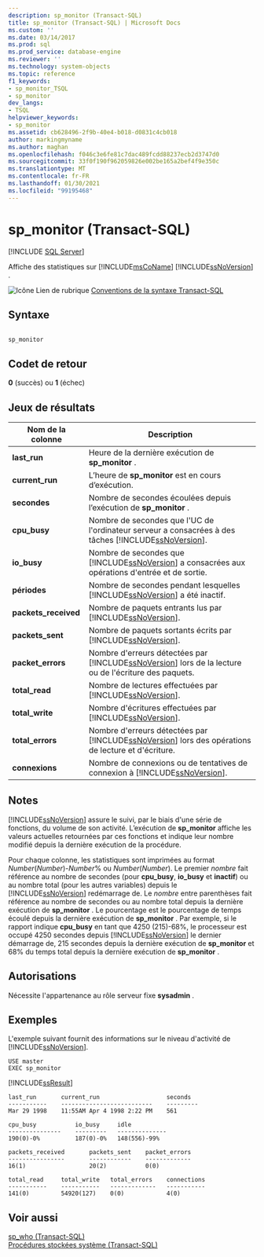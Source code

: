 ```yaml
---
description: sp_monitor (Transact-SQL)
title: sp_monitor (Transact-SQL) | Microsoft Docs
ms.custom: ''
ms.date: 03/14/2017
ms.prod: sql
ms.prod_service: database-engine
ms.reviewer: ''
ms.technology: system-objects
ms.topic: reference
f1_keywords:
- sp_monitor_TSQL
- sp_monitor
dev_langs:
- TSQL
helpviewer_keywords:
- sp_monitor
ms.assetid: cb628496-2f9b-40e4-b018-d0831c4cb018
author: markingmyname
ms.author: maghan
ms.openlocfilehash: f046c3e6fe81c7dac489fcdd88237ecb2d3747d0
ms.sourcegitcommit: 33f0f190f962059826e002be165a2bef4f9e350c
ms.translationtype: MT
ms.contentlocale: fr-FR
ms.lasthandoff: 01/30/2021
ms.locfileid: "99195468"
---
```

# <a name="sp_monitor-transact-sql"></a>sp_monitor (Transact-SQL)
[!INCLUDE [SQL Server](../../includes/applies-to-version/sqlserver.md)]

  Affiche des statistiques sur [!INCLUDE[msCoName](../../includes/msconame-md.md)] [!INCLUDE[ssNoVersion](../../includes/ssnoversion-md.md)] .  
  
 ![Icône Lien de rubrique](../../database-engine/configure-windows/media/topic-link.gif "Icône du lien de rubrique") [Conventions de la syntaxe Transact-SQL](../../t-sql/language-elements/transact-sql-syntax-conventions-transact-sql.md)  
  
## <a name="syntax"></a>Syntaxe  
  
```  
  
sp_monitor  
```  
  
## <a name="return-code-values"></a>Codet de retour  
 **0** (succès) ou **1** (échec)  
  
## <a name="result-sets"></a>Jeux de résultats  
  
|Nom de la colonne|Description|  
|-----------------|-----------------|  
|**last_run**|Heure de la dernière exécution de **sp_monitor** .|  
|**current_run**|L’heure de **sp_monitor** est en cours d’exécution.|  
|**secondes**|Nombre de secondes écoulées depuis l’exécution de **sp_monitor** .|  
|**cpu_busy**|Nombre de secondes que l'UC de l'ordinateur serveur a consacrées à des tâches [!INCLUDE[ssNoVersion](../../includes/ssnoversion-md.md)].|  
|**io_busy**|Nombre de secondes que [!INCLUDE[ssNoVersion](../../includes/ssnoversion-md.md)] a consacrées aux opérations d'entrée et de sortie.|  
|**périodes**|Nombre de secondes pendant lesquelles [!INCLUDE[ssNoVersion](../../includes/ssnoversion-md.md)] a été inactif.|  
|**packets_received**|Nombre de paquets entrants lus par [!INCLUDE[ssNoVersion](../../includes/ssnoversion-md.md)].|  
|**packets_sent**|Nombre de paquets sortants écrits par [!INCLUDE[ssNoVersion](../../includes/ssnoversion-md.md)].|  
|**packet_errors**|Nombre d'erreurs détectées par [!INCLUDE[ssNoVersion](../../includes/ssnoversion-md.md)] lors de la lecture ou de l'écriture des paquets.|  
|**total_read**|Nombre de lectures effectuées par [!INCLUDE[ssNoVersion](../../includes/ssnoversion-md.md)].|  
|**total_write**|Nombre d'écritures effectuées par [!INCLUDE[ssNoVersion](../../includes/ssnoversion-md.md)].|  
|**total_errors**|Nombre d'erreurs détectées par [!INCLUDE[ssNoVersion](../../includes/ssnoversion-md.md)] lors des opérations de lecture et d'écriture.|  
|**connexions**|Nombre de connexions ou de tentatives de connexion à [!INCLUDE[ssNoVersion](../../includes/ssnoversion-md.md)].|  
  
## <a name="remarks"></a>Notes  
 [!INCLUDE[ssNoVersion](../../includes/ssnoversion-md.md)] assure le suivi, par le biais d'une série de fonctions, du volume de son activité. L’exécution de **sp_monitor** affiche les valeurs actuelles retournées par ces fonctions et indique leur nombre modifié depuis la dernière exécution de la procédure.  
  
 Pour chaque colonne, les statistiques sont imprimées au format *Number*(*Number*)-*Number*% ou *Number*(*Number*). Le premier *nombre* fait référence au nombre de secondes (pour **cpu_busy**, **io_busy** et **inactif**) ou au nombre total (pour les autres variables) depuis le [!INCLUDE[ssNoVersion](../../includes/ssnoversion-md.md)] redémarrage de. Le *nombre* entre parenthèses fait référence au nombre de secondes ou au nombre total depuis la dernière exécution de **sp_monitor** . Le pourcentage est le pourcentage de temps écoulé depuis la dernière exécution de **sp_monitor** . Par exemple, si le rapport indique **cpu_busy** en tant que 4250 (215)-68%, le processeur est occupé 4250 secondes depuis [!INCLUDE[ssNoVersion](../../includes/ssnoversion-md.md)] le dernier démarrage de, 215 secondes depuis la dernière exécution de **sp_monitor** et 68% du temps total depuis la dernière exécution de **sp_monitor** .  
  
## <a name="permissions"></a>Autorisations  
 Nécessite l'appartenance au rôle serveur fixe **sysadmin** .  
  
## <a name="examples"></a>Exemples  
 L'exemple suivant fournit des informations sur le niveau d'activité de [!INCLUDE[ssNoVersion](../../includes/ssnoversion-md.md)].  
  
```console
USE master  
EXEC sp_monitor  
```  
  
 [!INCLUDE[ssResult](../../includes/ssresult-md.md)]  

```console
last_run       current_run                   seconds
-----------    --------------------------    ---------
Mar 29 1998    11:55AM Apr 4 1998 2:22 PM    561

cpu_busy           io_busy     idle
---------------    ---------   --------------
190(0)-0%          187(0)-0%   148(556)-99%

packets_received       packets_sent    packet_errors
----------------       ------------    -------------
16(1)                  20(2)           0(0)

total_read     total_write   total_errors    connections
-----------    -----------   -------------   -----------
141(0)         54920(127)    0(0)            4(0)
```
  
## <a name="see-also"></a>Voir aussi  
 [sp_who &#40;Transact-SQL&#41;](../../relational-databases/system-stored-procedures/sp-who-transact-sql.md)   
 [Procédures stockées système &#40;Transact-SQL&#41;](../../relational-databases/system-stored-procedures/system-stored-procedures-transact-sql.md)  
  
  
